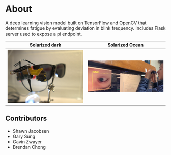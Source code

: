 # About
A deep learning vision model built on TensorFlow and OpenCV that determines fatigue by evaluating deviation in blink frequency. Includes Flask server used to expose a pi endpoint.

Solarized dark             |  Solarized Ocean
:-------------------------:|:-------------------------:
![product-image](https://github.com/shawn-jacobsen/makeOHIO-2021/blob/main/product-image.jpg)  |  ![using the product - image](https://github.com/shawn-jacobsen/makeOHIO-2021/blob/main/image1.png)

## Contributors
- Shawn Jacobsen
- Gary Sung
- Gavin Zwayer
- Brendan Chong
